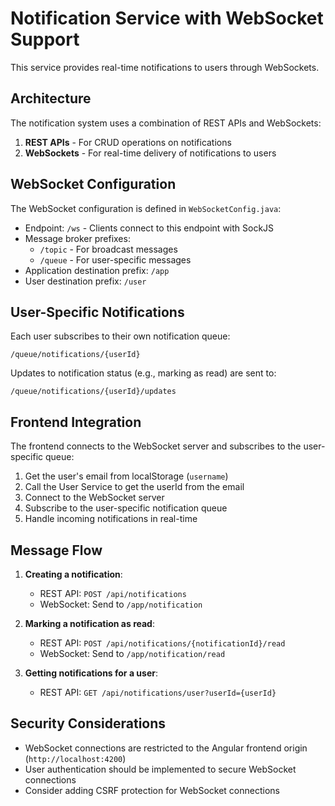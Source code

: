 # Notification Service with WebSocket Support

This service provides real-time notifications to users through WebSockets.

## Architecture

The notification system uses a combination of REST APIs and WebSockets:

1. **REST APIs** - For CRUD operations on notifications
2. **WebSockets** - For real-time delivery of notifications to users

## WebSocket Configuration

The WebSocket configuration is defined in `WebSocketConfig.java`:

- Endpoint: `/ws` - Clients connect to this endpoint with SockJS
- Message broker prefixes:
  - `/topic` - For broadcast messages
  - `/queue` - For user-specific messages
- Application destination prefix: `/app`
- User destination prefix: `/user`

## User-Specific Notifications

Each user subscribes to their own notification queue:

```
/queue/notifications/{userId}
```

Updates to notification status (e.g., marking as read) are sent to:

```
/queue/notifications/{userId}/updates
```

## Frontend Integration

The frontend connects to the WebSocket server and subscribes to the user-specific queue:

1. Get the user's email from localStorage (`username`)
2. Call the User Service to get the userId from the email
3. Connect to the WebSocket server
4. Subscribe to the user-specific notification queue
5. Handle incoming notifications in real-time

## Message Flow

1. **Creating a notification**:
   - REST API: `POST /api/notifications`
   - WebSocket: Send to `/app/notification`

2. **Marking a notification as read**:
   - REST API: `POST /api/notifications/{notificationId}/read`
   - WebSocket: Send to `/app/notification/read`

3. **Getting notifications for a user**:
   - REST API: `GET /api/notifications/user?userId={userId}`

## Security Considerations

- WebSocket connections are restricted to the Angular frontend origin (`http://localhost:4200`)
- User authentication should be implemented to secure WebSocket connections
- Consider adding CSRF protection for WebSocket connections 